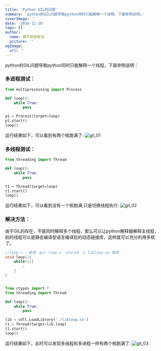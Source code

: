 ```yaml
---
title: 'Python GIL的问题'
summary: 'python的GIL问题导致python同时只能解释一个线程，下面举例说明…'
coverImage: ''
date: '2016-11-20'
tags: []
author:
  name: 喝牛奶的鸵鸟
  picture: ''
ogImage:
  url: ''
---
```


python的GIL问题导致python同时只能解释一个线程，下面举例说明：
### 多进程测试：
```python
from multiprocessing import Process

def loop():
    while True:
        pass

p1 = Process(target=loop)
p1.start()
loop()
```
运行结果如下，可以看到有两个核跑满了:
![gil_01](/assets/blog/python-gil/gil_01.png)

### 多线程测试：
```python
from threading import Thread

def loop():
    while True:
        pass

t1 = Thread(target=loop)
t1.start()
loop()
```
运行结果如下，可以看到没有一个核跑满,只是切换线程执行:
![gil_02](/assets/blog/python-gil/gil_02.png)

### 解决方法：
由于GIL的存在，不能同时解释多个线程，那么可以让python解释器解释主线程，别的线程可以是静态编译型语言编译后的动态链接库，这样就可以充分利用多核了。
```c
//loop.c ，使用　gcc loop.c -shared -o libloop.so 编译
void loop(){
    while(1){
        ;
    }
}
```

```python

from ctypes import *
from threading import Thread

def loop():
    while True:
        pass

lib = cdll.LoadLibrary('./libloop.so')
t1 = Thread(target=lib.loop)
t1.start()
loop()
```
运行结果如下，此时可以发现多线程和多进程一样有两个核跑满了:
![gil_03](/assets/blog/python-gil/gil_03.png)
